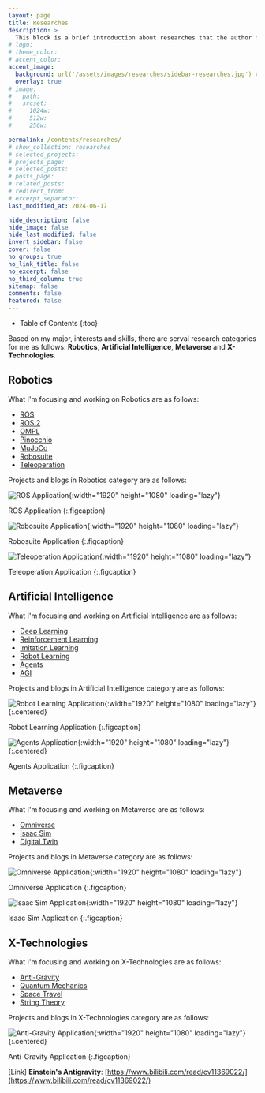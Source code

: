 ```yaml
---
layout: page
title: Researches
description: >
  This block is a brief introduction about researches that the author focuses on.
# logo:
# theme_color:
# accent_color:
accent_image:
  background: url('/assets/images/researches/sidebar-researches.jpg') center/cover
  overlay: true
# image:
#   path:
#   srcset:
#     1024w:
#     512w:
#     256w:

permalink: /contents/researches/
# show_collection: researches
# selected_projects:
# projects_page:
# selected_posts:
# posts_page:
# related_posts:
# redirect_from:
# excerpt_separator:
last_modified_at: 2024-06-17

hide_description: false
hide_image: false
hide_last_modified: false
invert_sidebar: false
cover: false
no_groups: true
no_link_title: false
no_excerpt: false
no_third_column: true
sitemap: false
comments: false
featured: false
---
```


- Table of Contents
{:toc}

Based on my major, interests and skills, there are serval research categories for me as follows: **Robotics**, **Artificial Intelligence**, **Metaverse** and **X-Technologies**.

## Robotics

What I'm focusing and working on Robotics are as follows:
- [ROS](https://www.ros.org/)
- [ROS 2](https://docs.ros.org/en/rolling/index.html)
- [OMPL](https://ompl.kavrakilab.org/)
- [Pinocchio](https://stack-of-tasks.github.io/pinocchio/)
- [MuJoCo](https://mujoco.org/)
- [Robosuite](https://robosuite.ai/)
- [Teleoperation](/contents/projects/robot-teleoperation)

Projects and blogs in Robotics category are as follows:

![ROS Application](/assets/images/researches/ros-application.png){:width="1920" height="1080" loading="lazy"}

ROS Application
{:.figcaption}

![Robosuite Application](/assets/images/researches/robosuite-application.png){:width="1920" height="1080" loading="lazy"}

Robosuite Application
{:.figcaption}

![Teleoperation Application](/assets/images/researches/teleoperation-application.png){:width="1920" height="1080" loading="lazy"}

Teleoperation Application
{:.figcaption}

## Artificial Intelligence

What I'm focusing and working on Artificial Intelligence are as follows:
- [Deep Learning](https://gist.github.com/JadeCong/0cb39602cad9a22272f5cd97d94b8d46#file-deep-learning-md)
- [Reinforcement Learning](https://gist.github.com/JadeCong/0cb39602cad9a22272f5cd97d94b8d46#file-reinforcement-learning-md)
- [Imitation Learning](https://gist.github.com/JadeCong/0cb39602cad9a22272f5cd97d94b8d46#file-imitation-learning-md)
- [Robot Learning](https://github.com/JadeCong/Awesome-Robot-Learning)
- [Agents](https://github.com/JadeCong/Agents)
- [AGI](https://github.com/JadeCong/AGI)

Projects and blogs in Artificial Intelligence category are as follows:

![Robot Learning Application](/assets/images/researches/robot-learning-application.png){:width="1920" height="1080" loading="lazy"}
{:.centered}

Robot Learning Application
{:.figcaption}

![Agents Application](/assets/images/researches/agents-application.png){:width="1920" height="1080" loading="lazy"}
{:.centered}

Agents Application
{:.figcaption}

## Metaverse

What I'm focusing and working on Metaverse are as follows:
- [Omniverse](https://www.nvidia.com/en-us/omniverse/)
- [Isaac Sim](https://developer.nvidia.com/isaac/sim)
- [Digital Twin](https://www.nvidia.com/en-us/omniverse/solutions/digital-twins/)

Projects and blogs in Metaverse category are as follows:

![Omniverse Application](/assets/images/researches/omniverse-application.png){:width="1920" height="1080" loading="lazy"}

Omniverse Application
{:.figcaption}

![Isaac Sim Application](/assets/images/researches/isaac-sim-application.png){:width="1920" height="1080" loading="lazy"}

Isaac Sim Application
{:.figcaption}

## X-Technologies

What I'm focusing and working on X-Technologies are as follows:
- [Anti-Gravity](https://gist.github.com/JadeCong/2be024e6185bd573a8ff4d48ac965c5d#file-anti-gravity-md)
- [Quantum Mechanics](https://gist.github.com/JadeCong/2be024e6185bd573a8ff4d48ac965c5d#file-quantum-mechanics-md)
- [Space Travel](https://gist.github.com/JadeCong/2be024e6185bd573a8ff4d48ac965c5d#file-space-travel-md)
- [String Theory](https://gist.github.com/JadeCong/2be024e6185bd573a8ff4d48ac965c5d#file-string-theory-md)

Projects and blogs in X-Technologies category are as follows:

![Anti-Gravity Application](/assets/images/researches/anti-gravity-application.png){:width="1920" height="1080" loading="lazy"}
{:.centered}

Anti-Gravity Application
{:.figcaption}

[Link] **Einstein's Antigravity**: [https://www.bilibili.com/read/cv11369022/](https://www.bilibili.com/read/cv11369022/)
